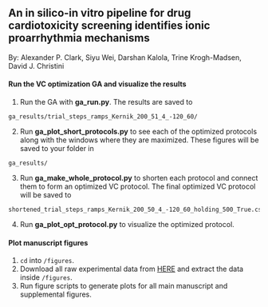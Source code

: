 ## An in silico-in vitro pipeline for drug cardiotoxicity screening identifies ionic proarrhythmia mechanisms


By: Alexander P. Clark, Siyu Wei, Darshan Kalola, Trine Krogh-Madsen, David J. Christini

#### Run the VC optimization GA and visualize the results
1. Run the GA with **ga_run.py**. The results are saved to 
```
ga_results/trial_steps_ramps_Kernik_200_51_4_-120_60/
```
2. Run **ga_plot_short_protocols.py** to see each of the optimized protocols along with the windows where they are maximized. These figures will be saved to your folder in 
```
ga_results/
```
3. Run **ga_make_whole_protocol.py** to shorten each protocol and connect them to form an optimized VC protocol. The final optimized VC protocol will be saved to 
```
shortened_trial_steps_ramps_Kernik_200_50_4_-120_60_holding_500_True.csv
```
4. Run **ga_plot_opt_protocol.py** to visualize the optimized protocol.

#### Plot manuscript figures

1. `cd` into `/figures`. 
2. Download all raw experimental data from [HERE](https://ecommons.cornell.edu/handle/1813/111336) and extract the data inside `/figures`.
3. Run figure scripts to generate plots for all main manuscript and supplemental figures.
